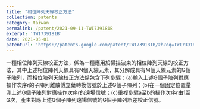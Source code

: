 ```yaml
---
title: "相位陣列天線校正方法"
collection: patents
category: taiwan
permalink: /patent/2021-09-11-TWI739181B
excerpt: 'TWI739181B'
date: 2021-05-01
patenturl: 'https://patents.google.com/patent/TWI739181B/zh?oq=TWI739181B+'
---
```


一種相位陣列天線校正方法，係為一種應用於掃描波束的相位陣列天線的校正方法，其中上述相位陣列天線具有N個天線元素，其分解成具有M個天線元素的G個子陣列，而相位陣列天線校正方法係包含下列步驟：(a)輸入上述G個子陣列對應操作次序r的子陣列離散傅立葉轉換信號於上述G個子陣列；(b)在一個固定位置量測上述G個子陣列對應操作次序r的遠場信號；(c)重複步驟a至b的操作次序r由1至G次，產生對應上述G個子陣列遠場信號的G個子陣列誤差校正信號。